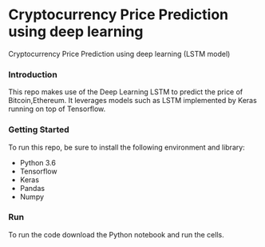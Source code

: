 # Cryptocurrency Price Prediction using deep learning 
Cryptocurrency Price Prediction using deep learning (LSTM model)

### Introduction
This repo makes use of the Deep Learning LSTM to predict the price of Bitcoin,Ethereum. It leverages models such as LSTM implemented by Keras running on top of Tensorflow.

### Getting Started
To run this repo, be sure to install the following environment and library:
* Python 3.6
* Tensorflow
* Keras
* Pandas
* Numpy

### Run
To run the code download the Python notebook and run the cells. 

